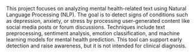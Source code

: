This project focuses on analyzing mental health-related text using Natural Language Processing (NLP). The goal is to detect signs of conditions such as depression, anxiety, or stress by processing user-generated content like social media posts or forum discussions. Techniques include text preprocessing, sentiment analysis, emotion classification, and machine learning models for mental health prediction. This tool can support early detection and raise awareness, but it is not intended for clinical diagnosis.
